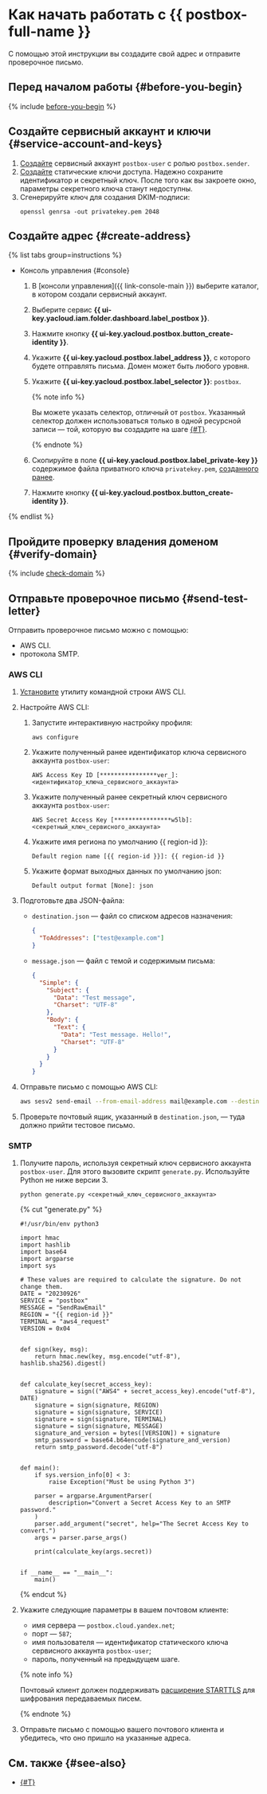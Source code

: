 # Как начать работать с {{ postbox-full-name }}

С помощью этой инструкции вы создадите свой адрес и отправите проверочное письмо.

## Перед началом работы {#before-you-begin}

{% include [before-you-begin](../_tutorials/_tutorials_includes/before-you-begin.md) %}

## Создайте сервисный аккаунт и ключи {#service-account-and-keys}

1. [Создайте](../iam/operations/sa/create.md) сервисный аккаунт `postbox-user` c ролью `postbox.sender`.
1. [Создайте](../iam/operations/sa/create-access-key.md) статические ключи доступа. Надежно сохраните идентификатор и секретный ключ. После того как вы закроете окно, параметры секретного ключа станут недоступны.
1. Сгенерируйте ключ для создания DKIM-подписи:
    ```
    openssl genrsa -out privatekey.pem 2048
    ```

## Создайте адрес {#create-address}

{% list tabs group=instructions %}

- Консоль управления {#console}

    1. В [консоли управления]({{ link-console-main }}) выберите каталог, в котором создали сервисный аккаунт.
    1. Выберите сервис **{{ ui-key.yacloud.iam.folder.dashboard.label_postbox }}**.
    1. Нажмите кнопку **{{ ui-key.yacloud.postbox.button_create-identity }}**.
    1. Укажите **{{ ui-key.yacloud.postbox.label_address }}**, с которого будете отправлять письма. Домен может быть любого уровня.
    1. Укажите **{{ ui-key.yacloud.postbox.label_selector }}**: `postbox`.

        {% note info %}

        Вы можете указать селектор, отличный от `postbox`. Указанный селектор должен использоваться только в одной ресурсной записи — той, которую вы создадите на шаге [{#T}](#verify-domain).

        {% endnote %}

    1. Скопируйте в поле **{{ ui-key.yacloud.postbox.label_private-key }}** содержимое файла приватного ключа `privatekey.pem`, [созданного ранее](#service-account-and-keys).
    1. Нажмите кнопку **{{ ui-key.yacloud.postbox.button_create-identity }}**.

{% endlist %}

## Пройдите проверку владения доменом {#verify-domain}

{% include [check-domain](../_includes/postbox/check-domain.md) %}

## Отправьте проверочное письмо {#send-test-letter}

Отправить проверочное письмо можно с помощью:
* AWS CLI.
* протокола SMTP.

### AWS CLI

1. [Установите](https://docs.aws.amazon.com/cli/latest/userguide/getting-started-install.html) утилиту командной строки AWS CLI.
1. Настройте AWS CLI:
    1. Запустите интерактивную настройку профиля:
        ```
        aws configure
        ```
    1. Укажите полученный ранее идентификатор ключа сервисного аккаунта `postbox-user`:
        ```
        AWS Access Key ID [****************ver_]: <идентификатор_ключа_сервисного_аккаунта>
        ```
    1. Укажите полученный ранее секретный ключ сервисного аккаунта `postbox-user`:
        ```
        AWS Secret Access Key [****************w5lb]: <секретный_ключ_сервисного_аккаунта>
        ```
    1. Укажите имя региона по умолчанию {{ region-id }}:
        ```
        Default region name [{{ region-id }}]: {{ region-id }}
        ```
    1. Укажите формат выходных данных по умолчанию json:
        ```
        Default output format [None]: json
        ```

1. Подготовьте два JSON-файла:

    * `destination.json` — файл со списком адресов назначения:

        ```json
        {
          "ToAddresses": ["test@example.com"]
        }
        ```

     * `message.json` — файл с темой и содержимым письма:

        ```json
        {
          "Simple": {
            "Subject": {
              "Data": "Test message",
              "Charset": "UTF-8"
            },
            "Body": {
              "Text": {
                "Data": "Test message. Hello!",
                "Charset": "UTF-8"
              }
            }
          }
        }
        ```

1. Отправьте письмо с помощью AWS CLI:

    ```bash
    aws sesv2 send-email --from-email-address mail@example.com --destination file://destination.json --content file://message.json --endpoint-url {{ postbox-endpoint }}
    ```

1. Проверьте почтовый ящик, указанный в `destination.json`, — туда должно прийти тестовое письмо.

### SMTP

1. Получите пароль, используя секретный ключ сервисного аккаунта `postbox-user`. Для этого вызовите скрипт `generate.py`. Используйте Python не ниже версии 3.
    ```
    python generate.py <секретный_ключ_сервисного_аккаунта>
    ```

    {% cut "generate.py" %}

    ```
    #!/usr/bin/env python3

    import hmac
    import hashlib
    import base64
    import argparse
    import sys

    # These values are required to calculate the signature. Do not change them.
    DATE = "20230926"
    SERVICE = "postbox"
    MESSAGE = "SendRawEmail"
    REGION = "{{ region-id }}"
    TERMINAL = "aws4_request"
    VERSION = 0x04


    def sign(key, msg):
        return hmac.new(key, msg.encode("utf-8"), hashlib.sha256).digest()


    def calculate_key(secret_access_key):
        signature = sign(("AWS4" + secret_access_key).encode("utf-8"), DATE)
        signature = sign(signature, REGION)
        signature = sign(signature, SERVICE)
        signature = sign(signature, TERMINAL)
        signature = sign(signature, MESSAGE)
        signature_and_version = bytes([VERSION]) + signature
        smtp_password = base64.b64encode(signature_and_version)
        return smtp_password.decode("utf-8")


    def main():
        if sys.version_info[0] < 3:
            raise Exception("Must be using Python 3")

        parser = argparse.ArgumentParser(
            description="Convert a Secret Access Key to an SMTP password."
        )
        parser.add_argument("secret", help="The Secret Access Key to convert.")
        args = parser.parse_args()

        print(calculate_key(args.secret))


    if __name__ == "__main__":
        main()
    ```

    {% endcut %}

1. Укажите следующие параметры в вашем почтовом клиенте:
    * имя сервера — `postbox.cloud.yandex.net`;
    * порт — `587`;
    * имя пользователя — идентификатор статического ключа сервисного аккаунта `postbox-user`;
    * пароль, полученный на предыдущем шаге.

    {% note info %}

    Почтовый клиент должен поддерживать [расширение STARTTLS](https://ru.wikipedia.org/wiki/STARTTLS) для шифрования передаваемых писем.

    {% endnote %}

1. Отправьте письмо с помощью вашего почтового клиента и убедитесь, что оно пришло на указанные адреса.

## См. также {#see-also}

* [{#T}](concepts/notification.md)
